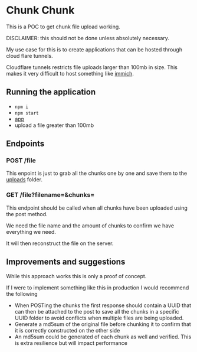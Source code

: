 # Chunk Chunk

This is a POC to get chunk file upload working.

DISCLAIMER: this should not be done unless absolutely necessary.

My use case for this is to create applications that can be hosted through cloud flare tunnels.

Cloudflare tunnels restricts file uploads larger than 100mb in size. This makes it very difficult to host something like [immich](https://immich.app/).

## Running the application

- `npm i`
- `npm start`
- [app](http://localhost:3000)
- upload a file greater than 100mb

## Endpoints

### POST /file

This enpoint is just to grab all the chunks one by one and save them to the [uploads](./uploads) folder.

### GET /file?filename=<filename>&chunks=<chunkCount>

This endpoint should be called when all chunks have been uploaded using the post method.

We need the file name and the amount of chunks to confirm we have everything we need.

It will then reconstruct the file on the server.

## Improvements and suggestions

While this approach works this is only a proof of concept.

If I were to implement something like this in production I would recommend the following

- When POSTing the chunks the first response should contain a UUID that can then be attached to the post to save all the chunks in a specific UUID folder to avoid conflicts when multiple files are being uploaded.
- Generate a md5sum of the original file before chunking it to confirm that it is correctly constructed on the other side
- An md5sum could be generated of each chunk as well and verified. This is extra resilience but will impact performance
